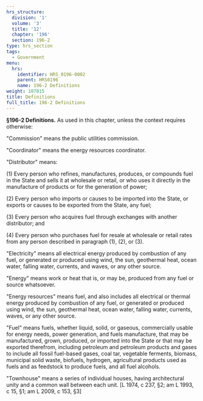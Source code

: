 ```yaml
---
hrs_structure:
  division: '1'
  volume: '3'
  title: '12'
  chapter: '196'
  section: 196-2
type: hrs_section
tags:
  - Government
menu:
  hrs:
    identifier: HRS_0196-0002
    parent: HRS0196
    name: 196-2 Definitions
weight: 107015
title: Definitions
full_title: 196-2 Definitions
---
```

**§196-2 Definitions.** As used in this chapter, unless the context requires otherwise:

"Commission" means the public utilities commission.

"Coordinator" means the energy resources coordinator.

"Distributor" means:

(1) Every person who refines, manufactures, produces, or compounds fuel in the State and sells it at wholesale or retail, or who uses it directly in the manufacture of products or for the generation of power;

(2) Every person who imports or causes to be imported into the State, or exports or causes to be exported from the State, any fuel;

(3) Every person who acquires fuel through exchanges with another distributor; and

(4) Every person who purchases fuel for resale at wholesale or retail rates from any person described in paragraph (1), (2), or (3).

"Electricity" means all electrical energy produced by combustion of any fuel, or generated or produced using wind, the sun, geothermal heat, ocean water, falling water, currents, and waves, or any other source.

"Energy" means work or heat that is, or may be, produced from any fuel or source whatsoever.

"Energy resources" means fuel, and also includes all electrical or thermal energy produced by combustion of any fuel, or generated or produced using wind, the sun, geothermal heat, ocean water, falling water, currents, waves, or any other source.

"Fuel" means fuels, whether liquid, solid, or gaseous, commercially usable for energy needs, power generation, and fuels manufacture, that may be manufactured, grown, produced, or imported into the State or that may be exported therefrom, including petroleum and petroleum products and gases to include all fossil fuel-based gases, coal tar, vegetable ferments, biomass, municipal solid waste, biofuels, hydrogen, agricultural products used as fuels and as feedstock to produce fuels, and all fuel alcohols.

"Townhouse" means a series of individual houses, having architectural unity and a common wall between each unit. [L 1974, c 237, §2; am L 1993, c 15, §1; am L 2009, c 153, §3]